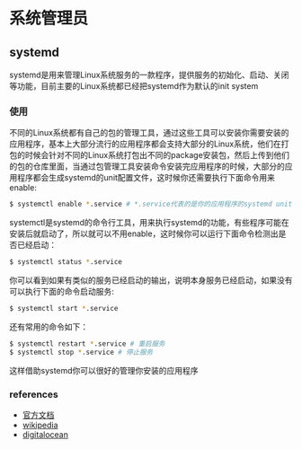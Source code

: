 # 系统管理员

## systemd
systemd是用来管理Linux系统服务的一款程序，提供服务的初始化、启动、关闭等功能，目前主要的Linux系统都已经把systemd作为默认的init system

### 使用
不同的Linux系统都有自己的包的管理工具，通过这些工具可以安装你需要安装的应用程序，基本上大部分流行的应用程序都会支持大部分的Linux系统，他们在打包的时候会针对不同的Linux系统打包出不同的package安装包，然后上传到他们的包的仓库里面，当通过包管理工具安装命令安装完应用程序的时候，大部分的应用程序都会生成systemd的unit配置文件，这时候你还需要执行下面命令用来enable:

```bash
$ systemctl enable *.service # *.service代表的是你的应用程序的systemd unit file name，或者是service name，你可以从systemd存放unit file的目录找到，比如nginx的名称就是nginx.service
```

systemctl是systemd的命令行工具，用来执行systemd的功能，有些程序可能在安装后就启动了，所以就可以不用enable，这时候你可以运行下面命令检测出是否已经启动：

```bash
$ systemctl status *.service
```

你可以看到如果有类似的服务已经启动的输出，说明本身服务已经启动，如果没有可以执行下面的命令启动服务:

```bash
$ systemctl start *.service
```

还有常用的命令如下：

```bash
$ systemctl restart *.service # 重启服务
$ systemctl stop *.service # 停止服务
```

这样借助systemd你可以很好的管理你安装的应用程序

### references

* [官方文档](https://www.freedesktop.org/wiki/Software/systemd/)
* [wikipedia](https://en.wikipedia.org/wiki/Systemd)
* [digitalocean](https://www.digitalocean.com/community/tutorials/how-to-use-systemctl-to-manage-systemd-services-and-units)
